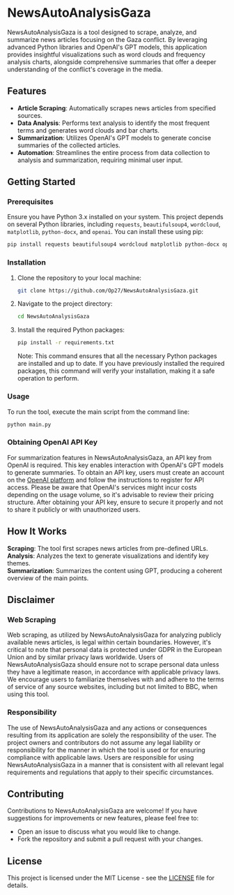 # NewsAutoAnalysisGaza

NewsAutoAnalysisGaza is a tool designed to scrape, analyze, and summarize news articles focusing on the Gaza conflict. By leveraging advanced Python libraries and OpenAI's GPT models, this application provides insightful visualizations such as word clouds and frequency analysis charts, alongside comprehensive summaries that offer a deeper understanding of the conflict's coverage in the media.


## Features
- **Article Scraping**: Automatically scrapes news articles from specified sources.
- **Data Analysis**: Performs text analysis to identify the most frequent terms and generates word clouds and bar charts.
- **Summarization**: Utilizes OpenAI's GPT models to generate concise summaries of the collected articles.
- **Automation**: Streamlines the entire process from data collection to analysis and summarization, requiring minimal user input.
  
## Getting Started

### Prerequisites
Ensure you have Python 3.x installed on your system. This project depends on several Python libraries, including `requests`, `beautifulsoup4`, `wordcloud`, `matplotlib`, `python-docx`, and `openai`. You can install these using pip:

  ```bash
  pip install requests beautifulsoup4 wordcloud matplotlib python-docx openai
  ```

### Installation
1. Clone the repository to your local machine:
    ```bash
    git clone https://github.com/Op27/NewsAutoAnalysisGaza.git
    ```

2. Navigate to the project directory:
    ```bash
    cd NewsAutoAnalysisGaza
    ```

3. Install the required Python packages:
    ```bash
    pip install -r requirements.txt
    ```
    Note: This command ensures that all the necessary Python packages are installed and up to date. If you have previously installed the required packages, this command will verify your installation, making it a safe operation to perform.


### Usage
To run the tool, execute the main script from the command line:
  ```bash
  python main.py
  ```

### Obtaining OpenAI API Key
For summarization features in NewsAutoAnalysisGaza, an API key from OpenAI is required. This key enables interaction with OpenAI's GPT models to generate summaries. To obtain an API key, users must create an account on the [OpenAI platform](https://openai.com/) and follow the instructions to register for API access. Please be aware that OpenAI's services might incur costs depending on the usage volume, so it's advisable to review their pricing structure. After obtaining your API key, ensure to secure it properly and not to share it publicly or with unauthorized users.

## How It Works
**Scraping**: The tool first scrapes news articles from pre-defined URLs.  
**Analysis**: Analyzes the text to generate visualizations and identify key themes.  
**Summarization**: Summarizes the content using GPT, producing a coherent overview of the main points.  

## Disclaimer 
### Web Scraping 
Web scraping, as utilized by NewsAutoAnalysisGaza for analyzing publicly available news articles, is legal within certain boundaries. However, it's critical to note that personal data is protected under GDPR in the European Union and by similar privacy laws worldwide. Users of NewsAutoAnalysisGaza should ensure not to scrape personal data unless they have a legitimate reason, in accordance with applicable privacy laws. We encourage users to familiarize themselves with and adhere to the terms of service of any source websites, including but not limited to BBC, when using this tool.

### Responsibility
The use of NewsAutoAnalysisGaza and any actions or consequences resulting from its application are solely the responsibility of the user. The project owners and contributors do not assume any legal liability or responsibility for the manner in which the tool is used or for ensuring compliance with applicable laws. Users are responsible for using NewsAutoAnalysisGaza in a manner that is consistent with all relevant legal requirements and regulations that apply to their specific circumstances.


## Contributing
Contributions to NewsAutoAnalysisGaza are welcome! If you have suggestions for improvements or new features, please feel free to:
- Open an issue to discuss what you would like to change.
- Fork the repository and submit a pull request with your changes.

## License
This project is licensed under the MIT License - see the [LICENSE](https://github.com/Op27/NewsAutoAnalysisGaza/blob/main/LICENSE) file for details.


